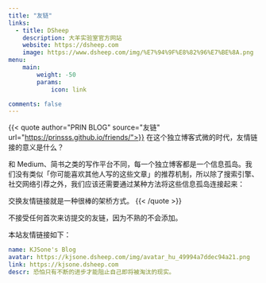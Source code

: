 ```yaml
---
title: "友链"
links:
  - title: DSheep
    description: 大羊实验室官方网站
    website: https://dsheep.com
    image: https://www.dsheep.com/img/%E7%94%9F%E8%82%96%E7%BE%8A.png
menu:
    main: 
        weight: -50
        params:
            icon: link

comments: false
---
```


{{< quote author="PRIN BLOG" source="友链" url="https://prinsss.github.io/friends/">}}
在这个独立博客式微的时代，友情链接的意义是什么？

和 Medium、简书之类的写作平台不同，每一个独立博客都是一个信息孤岛。我们没有类似「你可能喜欢其他人写的这些文章」的推荐机制，所以除了搜索引擎、社交网络引荐之外，我们应该还需要通过某种方法将这些信息孤岛连接起来：

交换友情链接就是一种很棒的架桥方式。
{{< /quote >}}

不接受任何首次来访提交的友链，因为不熟的不会添加。

本站友情链接如下：

```yaml
name: KJSone's Blog
avatar: https://kjsone.dsheep.com/img/avatar_hu_49994a7ddec94a21.png
link: https://kjsone.dsheep.com
descr: 恐怕只有不断的进步才能阻止自己即将被淘汰的现实。
```
